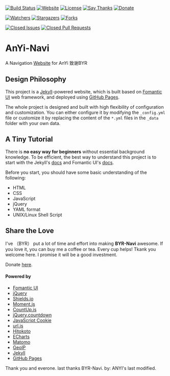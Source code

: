 [![Build Status](https://travis-ci.org/anyi98/anyi98.github.io.svg)][travis-ci]
[![Website](https://img.shields.io/website-up-down-green-red/https/anyi98.github.io.svg)][website]
[![License](https://img.shields.io/github/license/anyi98/anyi98.svg)][license]
[![Say Thanks](https://img.shields.io/badge/Say-Thanks!-1EAEDB.svg)][saythanks]
[![Donate](https://img.shields.io/badge/Donate-Coffee-A5673F.svg)][donate]

[![Watchers](https://img.shields.io/github/watchers/anyi98/anyi98.svg?style=social&label=Watch)][watch]
[![Stargazers](https://img.shields.io/github/stars/anyi98/anyi98.svg?style=social&label=Star)][star]
[![Forks](https://img.shields.io/github/forks/anyi98/anyi98.svg?style=social&label=Fork)][fork]

[![Closed Issues](https://img.shields.io/github/issues-closed/BYR-Navi/BYR-Navi.svg)][issue]
[![Closed Pull Requests](https://img.shields.io/github/issues-pr-closed/BYR-Navi/BYR-Navi.svg)][pull]

# AnYi-Navi
A Navigation [Website][website] for AnYi  致谢BYR

## Design Philosophy
This project is a [Jekyll][jekyll]-powered website, which is built based on [Fomantic UI][fomantic] web framework, and deployed using [GitHub Pages][github-pages].

The whole project is designed and built with high flexibility of configuration and customization.
You can either configure it by modifying the `_config.yml` file or customize it by replacing the content of the `*.yml` files in the `_data` folder with your own data.

## A Tiny Tutorial
There is **no easy way for beginners** without essential background knowledge.
To be efficient, the best way to understand this project is to start with the Jekyll's [docs][jekyll-doc] and Fomantic UI's [docs][fomantic-doc].

Before you start, you should have some basic understanding of the following:

- HTML
- CSS
- JavaScript
- jQuery
- YAML format
- UNIX/Linux Shell Script

## Share the Love
I've （BYR） put a lot of time and effort into making **BYR-Navi** awesome.
If you love it, you can buy me a coffee or tea.
Every cup helps! Tkank you welcome here.
I promise it will be a good investment.

Donate [here][donate].

#### Powered by
- [Fomantic UI][fomantic]
- [jQuery][jquery]
- [Shields.io][shields]
- [Moment.js][moment]
- [CountUp.js][countup]
- [jQuery.countdown][countdown]
- [JavaScript Cookie][js-cookie]
- [url.js][js-url]
- [Hitokoto][hitokoto]
- [ECharts][echarts]
- [Matomo][matomo]
- [GeoIP][geoip]
- [Jekyll][jekyll]
- [GitHub Pages][github-pages]

[travis-ci]: https://travis-ci.org/anyi98/anyi98.github.io "Travis CI"
[website]: https://anyi98.github.io/ "Website"
[license]: https://github.com/anyi98/anyi98.github.io/blob/master/LICENSE "License"
[saythanks]: https://saythanks.io/to/iROCKBUNNY "Say Thanks"
[donate]: https://byr-navi.com/donate/ "Donate"
[watch]: https://github.com/anyi98/anyi98.github.io/watchers "Watchers"
[star]: https://github.com/anyi98/anyi98.github.io/stargazers "Stargazers"
[fork]: https://github.com/anyi98/anyi98.github.io/network "Forks"
[issue]: https://github.com/anyi98/anyi98.github.io/issues "Issues"
[pull]: https://github.com/anyi98/anyi98.github.io/pulls "Pull Requests"

[fomantic]: https://fomantic-ui.com/ "Fomantic UI"
[fomantic-doc]: https://fomantic-ui.com/introduction/getting-started.html "Fomantic UI Docs"
[jquery]: https://jquery.com/ "jQuery"
[shields]: https://shields.io/ "Shields.io"
[moment]: https://momentjs.com/ "Moment.js"
[countup]: https://inorganik.github.io/countUp.js/ "CountUp.js"
[countdown]: https://hilios.github.io/jQuery.countdown/ "The Final Countdown plugin for jQuery"
[js-cookie]: https://github.com/js-cookie/js-cookie "JavaScript Cookie"
[js-url]: https://github.com/websanova/js-url "url.js"
[hitokoto]: https://hitokoto.cn/api "Hitokoto"
[echarts]: http://echarts.baidu.com/ "ECharts"
[matomo]: https://matomo.org/ "Matomo"
[geoip]: https://www.maxmind.com/ "GeoIP"
[jekyll]: https://jekyllrb.com/ "Jekyll"
[jekyll-doc]: https://jekyllrb.com/docs/home/ "Jekyll Docs"
[github-pages]: https://pages.github.com/ "GitHub Pages"
     Thank you and everone. last thanks BYR-Navi. 
      by: ANYI's last modified.
